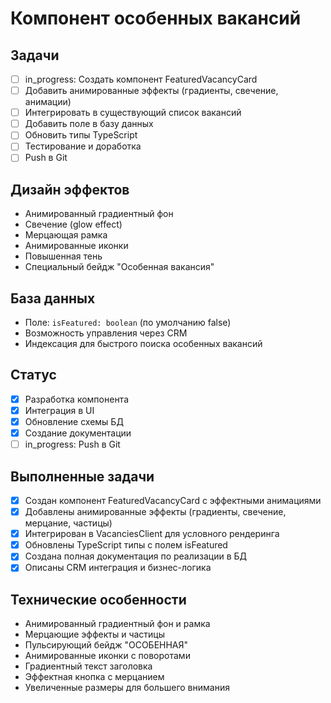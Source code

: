 # Компонент особенных вакансий

## Задачи
- [ ] in_progress: Создать компонент FeaturedVacancyCard
- [ ] Добавить анимированные эффекты (градиенты, свечение, анимации)
- [ ] Интегрировать в существующий список вакансий
- [ ] Добавить поле в базу данных
- [ ] Обновить типы TypeScript
- [ ] Тестирование и доработка
- [ ] Push в Git

## Дизайн эффектов
- Анимированный градиентный фон
- Свечение (glow effect)
- Мерцающая рамка
- Анимированные иконки
- Повышенная тень
- Специальный бейдж "Особенная вакансия"

## База данных
- Поле: `isFeatured: boolean` (по умолчанию false)
- Возможность управления через CRM
- Индексация для быстрого поиска особенных вакансий

## Статус
- [x] Разработка компонента
- [x] Интеграция в UI
- [x] Обновление схемы БД
- [x] Создание документации
- [ ] in_progress: Push в Git

## Выполненные задачи
- [x] Создан компонент FeaturedVacancyCard с эффектными анимациями
- [x] Добавлены анимированные эффекты (градиенты, свечение, мерцание, частицы)
- [x] Интегрирован в VacanciesClient для условного рендеринга
- [x] Обновлены TypeScript типы с полем isFeatured
- [x] Создана полная документация по реализации в БД
- [x] Описаны CRM интеграция и бизнес-логика

## Технические особенности
- Анимированный градиентный фон и рамка
- Мерцающие эффекты и частицы
- Пульсирующий бейдж "ОСОБЕННАЯ"
- Анимированные иконки с поворотами
- Градиентный текст заголовка
- Эффектная кнопка с мерцанием
- Увеличенные размеры для большего внимания
